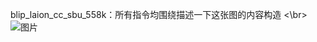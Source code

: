 blip_laion_cc_sbu_558k：所有指令均围绕描述一下这张图的内容构造
<\br>![图片](https://github.com/GreenHornDong/Instruction-Tuning/assets/101792419/24e656d8-ac8c-4993-b070-692a953870a7)

